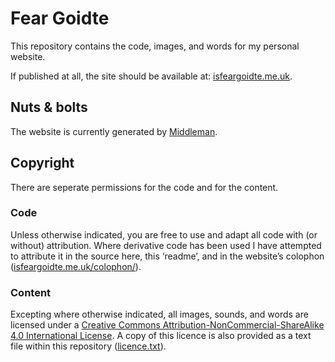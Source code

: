 ﻿# Fear Goidte

This repository contains the code, images, and words for my personal website.

If published at all, the site should be available at: [isfeargoidte.me.uk](http://isfeargoidte.me.uk/).

## Nuts & bolts

The website is currently generated by [Middleman](https://middlemanapp.com).

## Copyright

There are seperate permissions for the code and for the content.

### Code

Unless otherwise indicated, you are free to use and adapt all code with (or without) attribution. Where derivative code has been used I have attempted to attribute it in the source here, this ‘readme’, and in the website’s colophon ([isfeargoidte.me.uk/colophon/](http://isfeargoidte.me.uk/colophon/)).

### Content

Excepting where otherwise indicated, all images, sounds, and words are licensed under a <a rel="license" href="https://creativecommons.org/licenses/by-nc-sa/4.0/">Creative Commons Attribution-NonCommercial-ShareAlike 4.0 International License</a>. A copy of this licence is also provided as a text file within this repository ([licence.txt](licence.txt)).